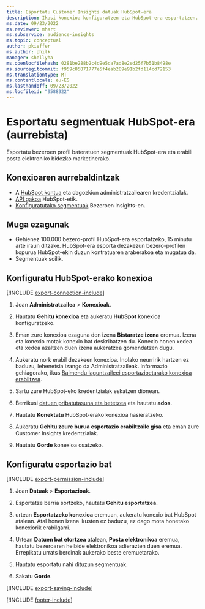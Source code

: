 ```yaml
---
title: Esportatu Customer Insights datuak HubSpot-era
description: Ikasi konexioa konfiguratzen eta HubSpot-era esportatzen.
ms.date: 09/23/2022
ms.reviewer: mhart
ms.subservice: audience-insights
ms.topic: conceptual
author: pkieffer
ms.author: philk
manager: shellyha
ms.openlocfilehash: 0281be288b2c4d9e5da7ad8e2ed25f7b51b8498e
ms.sourcegitcommit: f959c85871777e5f4eab289e91b2fd114cd72153
ms.translationtype: MT
ms.contentlocale: eu-ES
ms.lasthandoff: 09/23/2022
ms.locfileid: "9588922"
---
```

# <a name="export-segments-to-hubspot-preview"></a>Esportatu segmentuak HubSpot-era (aurrebista)

Esportatu bezeroen profil bateratuen segmentuak HubSpot-era eta erabili posta elektroniko bidezko marketinerako.

## <a name="prerequisites-for-a-connection"></a>Konexioaren aurrebaldintzak

- A [HubSpot kontua](https://www.hubspot.com/) eta dagozkion administratzailearen kredentzialak.
- [API gakoa](https://knowledge.hubspot.com/Integrations/How-do-I-get-my-HubSpot-API-key) HubSpot-etik.
- [Konfiguratutako segmentuak](segments.md) Bezeroen Insights-en.

## <a name="known-limitations"></a>Muga ezagunak

- Gehienez 100.000 bezero-profil HubSpot-era esportatzeko, 15 minutu arte iraun ditzake. HubSpot-era esporta dezakezun bezero-profilen kopurua HubSpot-ekin duzun kontratuaren araberakoa eta mugatua da.
- Segmentuak soilik.

## <a name="set-up-connection-to-hubspot"></a>Konfiguratu HubSpot-erako konexioa

[!INCLUDE [export-connection-include](includes/export-connection-admn.md)]

1. Joan **Administratzailea** > **Konexioak**.

1. Hautatu **Gehitu konexioa** eta aukeratu **HubSpot** konexioa konfiguratzeko.

1. Eman zure konexioa ezaguna den izena **Bistaratze izena** eremua. Izena eta konexio motak konexio bat deskribatzen du. Konexio honen xedea eta xedea azaltzen duen izena aukeratzea gomendatzen dugu.

1. Aukeratu nork erabil dezakeen konexioa. Inolako neurririk hartzen ez baduzu, lehenetsia izango da Administratzaileak. Informazio gehiagorako, ikus [Baimendu laguntzaileei esportazioetarako konexioa erabiltzea](connections.md#allow-contributors-to-use-a-connection-for-exports).

1. Sartu zure HubSpot-eko kredentzialak eskatzen dionean.

1. Berrikusi [datuen pribatutasuna eta betetzea](connections.md#data-privacy-and-compliance) eta hautatu **ados**.

1. Hautatu **Konektatu** HubSpot-erako konexioa hasieratzeko.

1. Aukeratu **Gehitu zeure burua esportazio erabiltzaile gisa** eta eman zure Customer Insights kredentzialak.

1. Hautatu **Gorde** konexioa osatzeko.

## <a name="configure-an-export"></a>Konfiguratu esportazio bat

[!INCLUDE [export-permission-include](includes/export-permission.md)]

1. Joan **Datuak** > **Esportazioak**.

1. Esportatze berria sortzeko, hautatu **Gehitu esportatzea**.

1. urtean **Esportatzeko konexioa** eremuan, aukeratu konexio bat HubSpot atalean. Atal honen izena ikusten ez baduzu, ez dago mota honetako konexiorik erabilgarri.

1. Urtean **Datuen bat etortzea** atalean, **Posta elektronikoa** eremua, hautatu bezeroaren helbide elektronikoa adierazten duen eremua. Errepikatu urrats berdinak aukerako beste eremuetarako.

1. Hautatu esportatu nahi dituzun segmentuak.

1. Sakatu **Gorde**.

[!INCLUDE [export-saving-include](includes/export-saving.md)]

[!INCLUDE [footer-include](includes/footer-banner.md)]
